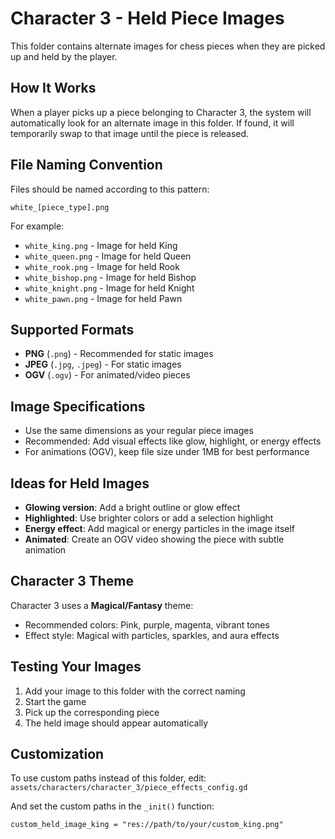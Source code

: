 # Character 3 - Held Piece Images

This folder contains alternate images for chess pieces when they are picked up and held by the player.

## How It Works

When a player picks up a piece belonging to Character 3, the system will automatically look for an alternate image in this folder. If found, it will temporarily swap to that image until the piece is released.

## File Naming Convention

Files should be named according to this pattern:
```
white_[piece_type].png
```

For example:
- `white_king.png` - Image for held King
- `white_queen.png` - Image for held Queen
- `white_rook.png` - Image for held Rook
- `white_bishop.png` - Image for held Bishop
- `white_knight.png` - Image for held Knight
- `white_pawn.png` - Image for held Pawn

## Supported Formats

- **PNG** (`.png`) - Recommended for static images
- **JPEG** (`.jpg`, `.jpeg`) - For static images
- **OGV** (`.ogv`) - For animated/video pieces

## Image Specifications

- Use the same dimensions as your regular piece images
- Recommended: Add visual effects like glow, highlight, or energy effects
- For animations (OGV), keep file size under 1MB for best performance

## Ideas for Held Images

- **Glowing version**: Add a bright outline or glow effect
- **Highlighted**: Use brighter colors or add a selection highlight
- **Energy effect**: Add magical or energy particles in the image itself
- **Animated**: Create an OGV video showing the piece with subtle animation

## Character 3 Theme

Character 3 uses a **Magical/Fantasy** theme:
- Recommended colors: Pink, purple, magenta, vibrant tones
- Effect style: Magical with particles, sparkles, and aura effects

## Testing Your Images

1. Add your image to this folder with the correct naming
2. Start the game
3. Pick up the corresponding piece
4. The held image should appear automatically

## Customization

To use custom paths instead of this folder, edit:
`assets/characters/character_3/piece_effects_config.gd`

And set the custom paths in the `_init()` function:
```gdscript
custom_held_image_king = "res://path/to/your/custom_king.png"
```
